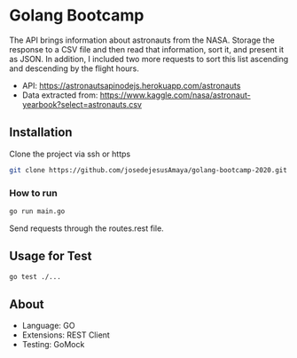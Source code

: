 # Golang Bootcamp

The API brings information about astronauts from the NASA. Storage the response to a CSV file and then read that information, sort it, and present it as JSON. In addition, I included two more requests to sort this list ascending and descending by the flight hours.

* API: https://astronautsapinodejs.herokuapp.com/astronauts
* Data extracted from: https://www.kaggle.com/nasa/astronaut-yearbook?select=astronauts.csv

## Installation
Clone the project via ssh or https
```bash
git clone https://github.com/josedejesusAmaya/golang-bootcamp-2020.git
```

### How to run
```bash
go run main.go
```

Send requests through the routes.rest file.

## Usage for Test
```bash
go test ./...
```

## About
* Language: GO
* Extensions: REST Client
* Testing: GoMock
